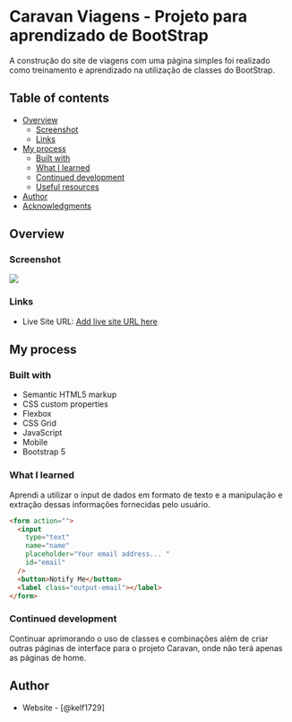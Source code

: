 # Caravan Viagens - Projeto para aprendizado de BootStrap

A construção do site de viagens com uma página simples foi realizado como treinamento e aprendizado
na utilização de classes do BootStrap.

## Table of contents

- [Overview](#overview)
  - [Screenshot](#screenshot)
  - [Links](#links)
- [My process](#my-process)
  - [Built with](#built-with)
  - [What I learned](#what-i-learned)
  - [Continued development](#continued-development)
  - [Useful resources](#useful-resources)
- [Author](#author)
- [Acknowledgments](#acknowledgments)

## Overview

### Screenshot

![](./design/desktop-design.jpg)

### Links

- Live Site URL: [Add live site URL here](https://kelf1729.github.io/Caravan_pj/)

## My process

### Built with

- Semantic HTML5 markup
- CSS custom properties
- Flexbox
- CSS Grid
- JavaScript
- Mobile
- Bootstrap 5

### What I learned

Aprendi a utilizar o input de dados em formato de texto e a manipulação e extração dessas informações fornecidas pelo usuário.

```html
<form action="">
  <input
    type="text"
    name="name"
    placeholder="Your email address... "
    id="email"
  />
  <button>Notify Me</button>
  <label class="output-email"></label>
</form>
```

### Continued development

Continuar aprimorando o uso de classes e combinações além de criar outras páginas de interface para o projeto
Caravan, onde não terá apenas as páginas de home.

## Author

- Website - [@kelf1729]
